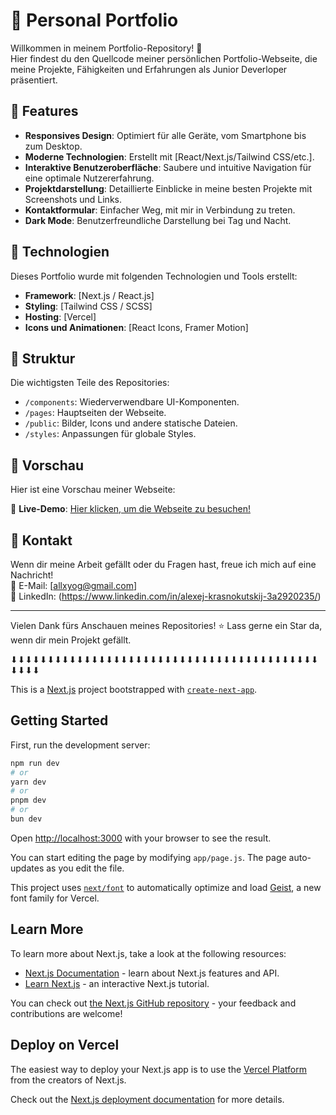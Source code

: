 # 💼 Personal Portfolio

Willkommen in meinem Portfolio-Repository! 🚀  
Hier findest du den Quellcode meiner persönlichen Portfolio-Webseite, die meine Projekte, Fähigkeiten und Erfahrungen als Junior Deverloper präsentiert.

## 🌟 Features

- **Responsives Design**: Optimiert für alle Geräte, vom Smartphone bis zum Desktop.
- **Moderne Technologien**: Erstellt mit [React/Next.js/Tailwind CSS/etc.].
- **Interaktive Benutzeroberfläche**: Saubere und intuitive Navigation für eine optimale Nutzererfahrung.
- **Projektdarstellung**: Detaillierte Einblicke in meine besten Projekte mit Screenshots und Links.
- **Kontaktformular**: Einfacher Weg, mit mir in Verbindung zu treten.
- **Dark Mode**: Benutzerfreundliche Darstellung bei Tag und Nacht.

## 🚀 Technologien

Dieses Portfolio wurde mit folgenden Technologien und Tools erstellt:

- **Framework**: [Next.js / React.js]
- **Styling**: [Tailwind CSS / SCSS]
- **Hosting**: [Vercel]
- **Icons und Animationen**: [React Icons, Framer Motion]

## 📂 Struktur

Die wichtigsten Teile des Repositories:

- `/components`: Wiederverwendbare UI-Komponenten.
- `/pages`: Hauptseiten der Webseite.
- `/public`: Bilder, Icons und andere statische Dateien.
- `/styles`: Anpassungen für globale Styles.

## 📸 Vorschau

Hier ist eine Vorschau meiner Webseite:

🔗 **Live-Demo**: [Hier klicken, um die Webseite zu besuchen!](https://portfolio-seven-tau-99.vercel.app/)

## 💌 Kontakt

Wenn dir meine Arbeit gefällt oder du Fragen hast, freue ich mich auf eine Nachricht!  
📧 E-Mail: [allxyog@gmail.com]  
🔗 LinkedIn: (https://www.linkedin.com/in/alexej-krasnokutskij-3a2920235/)

---

Vielen Dank fürs Anschauen meines Repositories! ⭐️ Lass gerne ein Star da, wenn dir mein Projekt gefällt.

⬇︎⬇︎⬇︎⬇︎⬇︎⬇︎⬇︎⬇︎⬇︎⬇︎⬇︎⬇︎⬇︎⬇︎⬇︎⬇︎⬇︎⬇︎⬇︎⬇︎⬇︎⬇︎⬇︎⬇︎⬇︎⬇︎⬇︎⬇︎⬇︎⬇︎⬇︎⬇︎⬇︎⬇︎⬇︎⬇︎⬇︎⬇︎⬇︎⬇︎⬇︎⬇︎⬇︎⬇︎⬇︎⬇︎

This is a [Next.js](https://nextjs.org) project bootstrapped with [`create-next-app`](https://github.com/vercel/next.js/tree/canary/packages/create-next-app).

## Getting Started

First, run the development server:

```bash
npm run dev
# or
yarn dev
# or
pnpm dev
# or
bun dev
```

Open [http://localhost:3000](http://localhost:3000) with your browser to see the result.

You can start editing the page by modifying `app/page.js`. The page auto-updates as you edit the file.

This project uses [`next/font`](https://nextjs.org/docs/app/building-your-application/optimizing/fonts) to automatically optimize and load [Geist](https://vercel.com/font), a new font family for Vercel.

## Learn More

To learn more about Next.js, take a look at the following resources:

- [Next.js Documentation](https://nextjs.org/docs) - learn about Next.js features and API.
- [Learn Next.js](https://nextjs.org/learn) - an interactive Next.js tutorial.

You can check out [the Next.js GitHub repository](https://github.com/vercel/next.js) - your feedback and contributions are welcome!

## Deploy on Vercel

The easiest way to deploy your Next.js app is to use the [Vercel Platform](https://vercel.com/new?utm_medium=default-template&filter=next.js&utm_source=create-next-app&utm_campaign=create-next-app-readme) from the creators of Next.js.

Check out the [Next.js deployment documentation](https://nextjs.org/docs/app/building-your-application/deploying) for more details.
